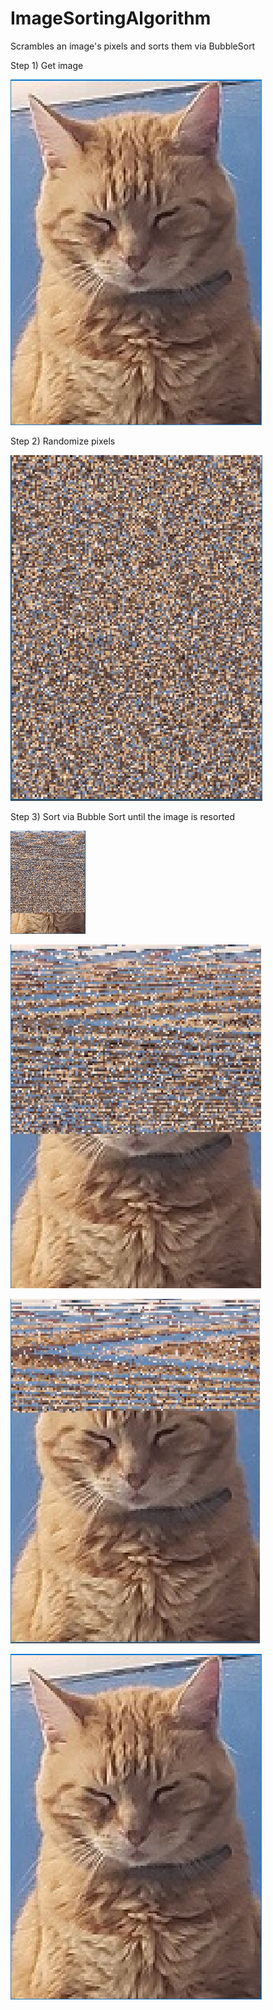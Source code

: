 # ImageSortingAlgorithm
Scrambles an image's pixels and sorts them via BubbleSort


Step 1) Get image

![](SortingVisualizer/resources/images/images/elmur_4.JPG)


Step 2) Randomize pixels

![](SortingVisualizer/resources/images/elmur_randomized.JPG)


Step 3) Sort via Bubble Sort until the image is resorted

![](SortingVisualizer/resources/images/elmur_1.JPG)


![](SortingVisualizer/resources/images/elmur_2.JPG)


![](SortingVisualizer/resources/images/elmur_3.JPG)


![](SortingVisualizer/resources/images/images/elmur_4.JPG)
